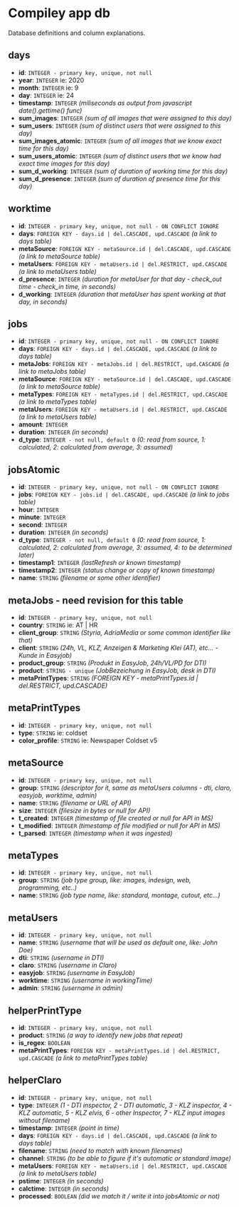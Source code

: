 # Compiley app db

Database definitions and column explanations.

## days
- **id**: `INTEGER - primary key, unique, not null`
- **year**: `INTEGER` ie: 2020
- **month**: `INTEGER` ie: 9
- **day**: `INTEGER` ie: 24
- **timestamp**: `INTEGER` *(miliseconds as output from javascript date().gettime() func)*
- **sum_images**: `INTEGER` *(sum of all images that were assigned to this day)*
- **sum_users**: `INTEGER` *(sum of distinct users that were assigned to this day)*
- **sum_images_atomic**: `INTEGER` *(sum of all images that we know exact time for this day)*
- **sum_users_atomic**: `INTEGER` *(sum of distinct users that we know had exact time images for this day)*
- **sum_d_working**: `INTEGER` *(sum of duration of working time for this day)*
- **sum_d_presence**: `INTEGER` *(sum of duration of presence time for this day)*

## worktime
- **id**: `INTEGER - primary key, unique, not null - ON CONFLICT IGNORE`
- **days**: `FOREIGN KEY - days.id | del.CASCADE, upd.CASCADE` *(a link to days table)*
- **metaSource**: `FOREIGN KEY - metaSource.id | del.CASCADE, upd.CASCADE` *(a link to metaSource table)*
- **metaUsers**: `FOREIGN KEY - metaUsers.id | del.RESTRICT, upd.CASCADE` *(a link to metaUsers table)*
- **d_presence**: `INTEGER` *(duration for metaUser for that day - check_out time - check_in time, in seconds)*
- **d_working**: `INTEGER` *(duration that metaUser has spent working at that day, in seconds)*

## jobs
- **id**: `INTEGER - primary key, unique, not null - ON CONFLICT IGNORE`
- **days**: `FOREIGN KEY - days.id | del.CASCADE, upd.CASCADE` *(a link to days table)*
- **metaJobs**: `FOREIGN KEY - metaJobs.id | del.RESTRICT, upd.CASCADE` *(a link to metaJobs table)*
- **metaSource**: `FOREIGN KEY - metaSource.id | del.CASCADE, upd.CASCADE` *(a link to metaSource table)*
- **metaTypes**: `FOREIGN KEY - metaTypes.id | del.RESTRICT, upd.CASCADE` *(a link to metaTypes table)*
- **metaUsers**: `FOREIGN KEY - metaUsers.id | del.RESTRICT, upd.CASCADE` *(a link to metaUsers table)*
- **amount**: `INTEGER`
- **duration**: `INTEGER` *(in seconds)*
- **d_type**: `INTEGER - not null, default 0` *(0: read from source, 1: calculated, 2: calculated from average, 3: assumed)*

## jobsAtomic
- **id**: `INTEGER - primary key, unique, not null - ON CONFLICT IGNORE`
- **jobs**: `FOREIGN KEY - jobs.id | del.CASCADE, upd.CASCADE` *(a link to jobs table)*
- **hour**: `INTEGER`
- **minute**: `INTEGER`
- **second**: `INTEGER`
- **duration**: `INTEGER` *(in seconds)*
- **d_type**: `INTEGER - not null, default 0` *(0: read from source, 1: calculated, 2: calculated from average, 3: assumed, 4: to be determined later)*
- **timestamp1**: `INTEGER` *(lastRefresh or known timestamp)*
- **timestamp2**: `INTEGER` *(status change or copy of known timestamp)*
- **name**: `STRING` *(filename or some other identifier)*

## metaJobs - need revision for this table
- **id**: `INTEGER - primary key, unique, not null`
- **country**: `STRING` ie: AT | HR
- **client_group**: `STRING` *(Styria, AdriaMedia or some common identifier like that)*
- **client**: `STRING` *(24h, VL, KLZ, Anzeigen & Marketing Klei (AT), etc... - Kunde in Easyjob)*
- **product_group**: `STRING` *(Produkt in EasyJob, 24h/VL/PD for DTI)*
- **product**: `STRING - unique` *(JobBezeichung in EasyJob, desk in DTI)*
- **metaPrintTypes**: `STRING` *(FOREIGN KEY - metaPrintTypes.id | del.RESTRICT, upd.CASCADE)*

## metaPrintTypes
- **id**: `INTEGER - primary key, unique, not null`
- **type**: `STRING` ie: coldset
- **color_profile**: `STRING` ie: Newspaper Coldset v5

## metaSource
- **id**: `INTEGER - primary key, unique, not null`
- **group**: `STRING` *(descriptor for it, same as metaUsers columns - dti, claro, easyjob, worktime, admin)*
- **name**: `STRING` *(filename or URL of API)*
- **size**: `INTEGER` *(filesize in bytes or null for API)*
- **t_created**: `INTEGER` *(timestamp of file created or null for API in MS)*
- **t_modified**: `INTEGER` *(timestamp of file modified or null for API in MS)*
- **t_parsed**: `INTEGER` *(timestamp when it was ingested)*

## metaTypes
- **id**: `INTEGER - primary key, unique, not null`
- **group**: `STRING` *(job type group, like: images, indesign, web, programming, etc..)*
- **name**: `STRING` *(job type name, like: standard, montage, cutout, etc...)*

## metaUsers
- **id**: `INTEGER - primary key, unique, not null`
- **name**: `STRING` *(username that will be used as default one, like: John Doe)*
- **dti**: `STRING` *(username in DTI)*
- **claro**: `STRING` *(username in Claro)*
- **easyjob**: `STRING` *(username in EasyJob)*
- **worktime**: `STRING` *(username in workingTime)*
- **admin**: `STRING` *(username in admin)*

## helperPrintType
- **id**: `INTEGER - primary key, unique, not null`
- **product**: `STRING` *(a way to identify new jobs that repeat)*
- **is_regex**: `BOOLEAN`
- **metaPrintTypes**: `FOREIGN KEY - metaPrintTypes.id | del.RESTRICT, upd.CASCADE` *(a link to metaPrintTypes table)*

## helperClaro
- **id**: `INTEGER - primary key, unique, not null`
- **type**: `INTEGER` *(1 - DTI inspector, 2 - DTI automatic, 3 - KLZ inspector, 4 - KLZ automatic, 5 - KLZ elvis, 6 - other Inspector, 7 - KLZ input images without filename)*
- **timestamp**: `INTEGER` *(point in time)*
- **days**: `FOREIGN KEY - days.id | del.CASCADE, upd.CASCADE` *(a link to days table)*
- **filename**: `STRING` *(need to match with known filenames)*
- **channel**: `STRING` *(to be able to figure if it's automatic or standard image)*
- **metaUsers**: `FOREIGN KEY - metaUsers.id | del.RESTRICT, upd.CASCADE` *(a link to metaUsers table)*
- **pstime**: `INTEGER` *(in seconds)*
- **calctime**: `INTEGER` *(in seconds)*
- **processed**: `BOOLEAN` *(did we match it / write it into jobsAtomic or not)*